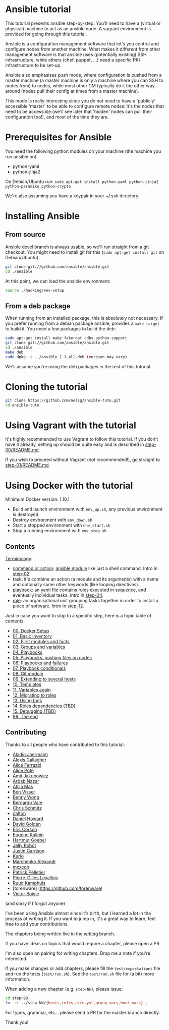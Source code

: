 Ansible tutorial
================

This tutorial presents ansible step-by-step. You'll need to have a (virtual or
physical) machine to act as an ansible node. A vagrant environment is provided for
going through this tutorial.

Ansible is a configuration management software that let's you control and
configure nodes from  another machine. What makes it different from other
management software is that ansible  uses (potentially existing) SSH
infrastructure, while others (chef, puppet, ...) need a specific PKI
infrastructure to be set-up.

Ansible also emphasises push mode, where configuration is pushed from a master
machine (a master machine is only a machine where you can SSH to nodes from) to
nodes, while most other CM typically do it the other way around (nodes pull
their config at times from a master machine).

This mode is really interesting since you do not need to have a 'publicly'
accessible 'master' to be able to configure remote nodes: it's the nodes
that need to be accessible (we'll see later that 'hidden' nodes can pull their
configuration too!), and most of the time they are.

# Prerequisites for Ansible

You need the following python modules on your machine (the machine you run ansible
on)
- python-yaml
- python-jinja2

On Debian/Ubuntu run:
``sudo apt-get install python-yaml python-jinja2 python-paramiko python-crypto``

We're also assuming you have a keypair in your ~/.ssh directory.

# Installing Ansible

## From source

Ansible devel branch is always usable, so we'll run straight from a git checkout.
You might need to install git for this (`sudo apt-get install git` on Debian/Ubuntu).

```bash
git clone git://github.com/ansible/ansible.git
cd ./ansible
```

At this point, we can load the ansible environment:

```bash
source ./hacking/env-setup
```

## From a deb package

When running from an installed package, this is absolutely not necessary. If
you prefer running from a debian package ansible, provides a `make target` to
build it. You need a few packages to build the deb:

```bash
sudo apt-get install make fakeroot cdbs python-support
git clone git://github.com/ansible/ansible.git
cd ./ansible
make deb
sudo dpkg -i ../ansible_1.1_all.deb (version may vary)
```

We'll assume you're using the deb packages in the rest of this tutorial.

# Cloning the tutorial

```bash
git clone https://github.com/nelsg/ansible-tuto.git
cd ansible-tuto
```

# Using Vagrant with the tutorial

It's highly recommended to use Vagrant to follow this tutorial. If you don't have
it already, setting up should be quite easy and is described in [step-00/README.md](https://github.com/leucos/ansible-tuto/tree/master/step-00/README.md).

If you wish to proceed without Vagrant (not recommended!), go straight to
[step-01/README.md](https://github.com/leucos/ansible-tuto/tree/master/step-01).

# Using Docker with the tutorial

Minimum Docker version: 1.10.1

* Build and launch environment with `env_up.sh`, any previous environment is destroyed
* Destroy environment with `env_down.sh`
* Start a stopped environment with `env_start.sh`
* Stop a running environment with `env_stop.sh`

## Contents

[Terminology](https://docs.ansible.com/ansible/glossary.html):
 - [command or action](https://docs.ansible.com/ansible/intro_adhoc.html): [ansible module](https://docs.ansible.com/ansible/modules.html) like just a shell command. Intro in [step-02](https://github.com/leucos/ansible-tuto/tree/master/step-02).
 - task: it's combine an action (a module and its arguments) with a name and optionally some other keywords (like looping directives).
 - [playbook](https://docs.ansible.com/ansible/playbooks_intro.html): an yaml file contains roles executed in sequence, and eventually individual tasks. Intro in [step-04](https://github.com/leucos/ansible-tuto/tree/master/step-04).
 - [role](https://docs.ansible.com/ansible/playbooks_roles.html): an organisational unit grouping tasks together in order to install a piece of software. Intro in [step-12](https://github.com/leucos/ansible-tuto/tree/master/step-12).

Just in case you want to skip to a specific step, here is a topic table of contents.

- [00. Docker Setup](https://github.com/leucos/ansible-tuto/tree/master/step-00)
- [01. Basic inventory](https://github.com/leucos/ansible-tuto/tree/master/step-01)
- [02. First modules and facts](https://github.com/leucos/ansible-tuto/tree/master/step-02)
- [03. Groups and variables](https://github.com/leucos/ansible-tuto/tree/master/step-03)
- [04. Playbooks](https://github.com/leucos/ansible-tuto/tree/master/step-04)
- [05. Playbooks, pushing files on nodes](https://github.com/leucos/ansible-tuto/tree/master/step-05)
- [06. Playbooks and failures](https://github.com/leucos/ansible-tuto/tree/master/step-06)
- [07. Playbook conditionals](https://github.com/leucos/ansible-tuto/tree/master/step-07)
- [08. Git module](https://github.com/leucos/ansible-tuto/tree/master/step-08)
- [09. Extending to several hosts](https://github.com/leucos/ansible-tuto/tree/master/step-09)
- [10. Templates](https://github.com/leucos/ansible-tuto/tree/master/step-10)
- [11. Variables again](https://github.com/leucos/ansible-tuto/tree/master/step-11)
- [12. Migrating to roles](https://github.com/leucos/ansible-tuto/tree/master/step-12)
- [13. Using tags](https://github.com/leucos/ansible-tuto/tree/master/step-13)
- [14. Roles dependencies (TBD)](https://github.com/leucos/ansible-tuto/tree/master/step-14)
- [15. Debugging (TBD)](https://github.com/leucos/ansible-tuto/tree/master/step-15)
- [99. The end](https://github.com/leucos/ansible-tuto/tree/master/step-99)

## Contributing

Thanks to all people who have contributed to this tutorial:

* [Aladin Jaermann](http://github.com/oxyrox)
* [Alexis Gallagher](https://github.com/algal)
* [Alice Ferrazzi](https://github.com/aliceinwire)
* [Alice Pote](https://github.com/aliceriot)
* [Amit Jakubowicz](https://github.com/amitit)
* [Arbab Nazar](https://github.com/arbabnazar)
* [Atilla Mas](https://github.com/atillamas)
* [Ben Visser](https://github.com/noqcks)
* [Benny Wong](https://github.com/bdotdub)
* [Bernardo Vale](https://github.com/bernardoVale)
* [Chris Schmitz](https://github.com/ccschmitz)
* [dalton](https://github.com/dalton)
* [Daniel Howard](https://github.com/dannyman)
* [David Golden](https://github.com/dagolden)
* [Eric Corson](https://github.com/frodopwns)
* [Eugene Kalinin](https://github.com/ekalinin)
* [Hartmut Goebel](https://github.com/htgoebel)
* [Jelly Robot](https://github.com/jellyjellyrobot)
* [Justin Garrison](https://github.com/rothgar)
* [Karlo](https://github.com/karlo57)
* [Marchenko Alexandr](https://github.com/mac2000)
* [mxxcon](https://github.com/mxxcon)
* [Patrick Pelletier](https://github.com/skinp)
* [Pierre-Gilles Levallois](https://github.com/Pilooz)
* [Ruud Kamphuis](https://github.com/ruudk)
* [torenware] (https://github.com/torenware)
* [Victor Boivie](https://github.com/boivie)

(and sorry if I forgot anyone)

I've been using Ansible almost since it's birth, but I learned a lot in
the process of writing it. If you want to jump in, it's a great way to
learn, feel free to add your contributions.

The chapters being written live in the
[writing](https://github.com/leucos/ansible-tuto/tree/writing) branch.

If you have ideas on topics that would require a chapter, please open a
PR.

I'm also open on pairing for writing chapters. Drop me a note if you're
interested.

If you make changes or add chapters, please fill the `test/expectations`
file and run the tests (`test/run.sh`).
See the `test/run.sh` file for (a bit) more information.

When adding a new chapter (e.g. `step-NN`), please issue:

```bash
cd step-99
ln -sf ../step-NN/{hosts,roles,site.yml,group_vars,host_vars} .
```

For typos, grammar, etc... please send a PR for the master branch
directly.

Thank you!
